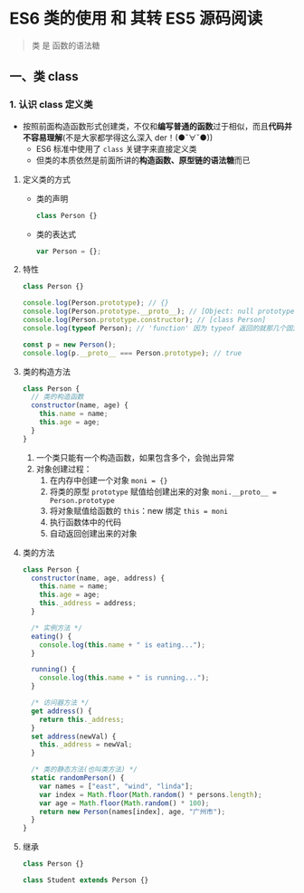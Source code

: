 <!--
 * @Author: East
 * @Date: 2022-01-10 20:32:52
 * @LastEditTime: 2022-01-10 21:42:00
 * @LastEditors: Please set LastEditors
 * @Description: ES6 类的使用 和 其转 ES5 源码阅读
 * @FilePath: \forGreaterGood\javascript\12-ES6类的使用+转ES5源码阅读.md
-->

# ES6 类的使用 和 其转 ES5 源码阅读

> 类 是 函数的语法糖

## 一、类 class

### 1. 认识 class 定义类

- 按照前面构造函数形式创建类，不仅和**编写普通的函数**过于相似，而且**代码并不容易理解**(不是大家都学得这么深入 der！(●ˇ∀ˇ●))
  - ES6 标准中使用了 `class` 关键字来直接定义类
  - 但类的本质依然是前面所讲的**构造函数、原型链的语法糖**而已

1. 定义类的方式
   - 类的声明
     ```js
     class Person {}
     ```
   - 类的表达式
     ```js
     var Person = {};
     ```
2. 特性

   ```js
   class Person {}

   console.log(Person.prototype); // {}
   console.log(Person.prototype.__proto__); // [Object: null prototype] {}
   console.log(Person.prototype.constructor); // [class Person]
   console.log(typeof Person); // 'function' 因为 typeof 返回的就那几个固定值

   const p = new Person();
   console.log(p.__proto__ === Person.prototype); // true
   ```

3. 类的构造方法
   ```js
   class Person {
     // 类的构造函数
     constructor(name, age) {
       this.name = name;
       this.age = age;
     }
   }
   ```
   1. 一个类只能有一个构造函数，如果包含多个，会抛出异常
   2. 对象创建过程：
      1. 在内存中创建一个对象 `moni = {}`
      2. 将类的原型 `prototype` 赋值给创建出来的对象 `moni.__proto__ = Person.prototype`
      3. 将对象赋值给函数的 `this`：new 绑定 `this = moni`
      4. 执行函数体中的代码
      5. 自动返回创建出来的对象
4. 类的方法

   ```js
   class Person {
     constructor(name, age, address) {
       this.name = name;
       this.age = age;
       this._address = address;
     }

     /* 实例方法 */
     eating() {
       console.log(this.name + " is eating...");
     }

     running() {
       console.log(this.name + " is running...");
     }

     /* 访问器方法 */
     get address() {
       return this._address;
     }
     set address(newVal) {
       this._address = newVal;
     }

     /* 类的静态方法(也叫类方法) */
     static randomPerson() {
       var names = ["east", "wind", "linda"];
       var index = Math.floor(Math.random() * persons.length);
       var age = Math.floor(Math.random() * 100);
       return new Person(names[index], age, "广州市");
     }
   }
   ```

5. 继承

   ```js
   class Person {}

   class Student extends Person {}
   ```

